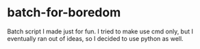 # batch-for-boredom
Batch script I made just for fun. I tried to make use cmd only, but I eventually ran out of ideas, so I decided to use python as well. 
